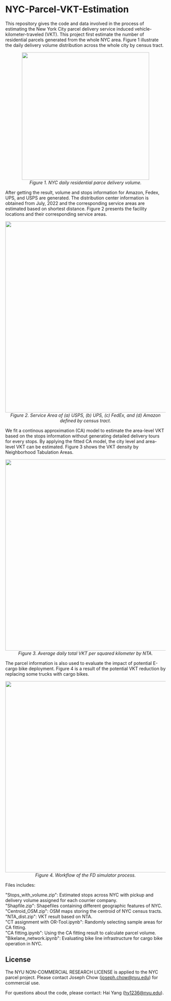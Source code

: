 # NYC-Parcel-VKT-Estimation

This repository gives the code and data involved in the process of estimating the New York City parcel delivery service induced vehicle-kilometer-traveled (VKT). This project first estimate the number of residential parcels generated from the whole NYC area. Figure 1 illustrate the daily delivery volume distribution across the whole city by census tract.

<p align="center">
  <img src="https://github.com/BUILTNYU/NYC-Parcel-VKT-Estimation/blob/main/Figures/",width="600" height="400">
  <br>
  <em>Figure 1. NYC daily residential parce delivery volume.</em>
</p>

After getting the result, volume and stops information for Amazon, Fedex, UPS, and USPS are generated. The distribution center information is obtained from July, 2022 and the corresponding service areas are estimated based on shortest distance. Figure 2 presents the facility locations and their corresponding service areas.

<p align="center">
  <img src="https://github.com/BUILTNYU/NYC-Parcel-VKT-Estimation/blob/main/Figures/",width="600" height="600">
  <br>
  <em>Figure 2. Service Area of (a) USPS, (b) UPS, (c) FedEx, and (d) Amazon defined by census tract.</em>
</p>

We fit a continous approximation (CA) model to estimate the area-level VKT based on the stops information without generating detailed delivery tours for every stops. By applying the fitted CA model, the city level and area-level VKT can be estimated. Figure 3 shows the VKT density by Neighborhood Tabulation Areas.

<p align="center">
  <img src="https://github.com/BUILTNYU/NYC-Parcel-VKT-Estimation/blob/main/Figures/",width="600" height="600">
  <br>
  <em>Figure 3. Average daily total VKT per squared kilometer by NTA.</em>
</p>

The parcel information is also used to evaluate the impact of potential E-cargo bike deployment. Figure 4 is a result of the potential VKT reduction by replacing some trucks with cargo bikes.

<p align="center">
  <img src="https://github.com/BUILTNYU/NYC-Parcel-VKT-Estimation/blob/main/Figures/",width="300" height="600">
  <br>
  <em>Figure 4. Workflow of the FD simulator process.</em>
</p>

Files includes:

"Stops_with_volume.zip": Estimated stops across NYC with pickup and delivery volume assigned for each courrier company. <br>
"Shapfile.zip": Shapefiles containing different geographic features of NYC. <br>
"Centroid_OSM.zip": OSM maps storing the centroid of NYC census tracts. <br>
"NTA_dist.zip": VKT result based on NTA. <br>
"CT assignment with OR-Tool.ipynb": Randomly selecting sample areas for CA fitting.<br>
"CA fitting.ipynb": Using the CA fitting result to calculate parcel volume.<br>
"Bikelane_network.ipynb": Evaluating bike line infrastructure for cargo bike operation in NYC.<br>

## License
The NYU NON-COMMERCIAL RESEARCH LICENSE is applied to the NYC parcel project. Please contact Joseph Chow (joseph.chow@nyu.edu) for commercial use.

For questions about the code, please contact: Hai Yang (hy1236@nyu.edu).
